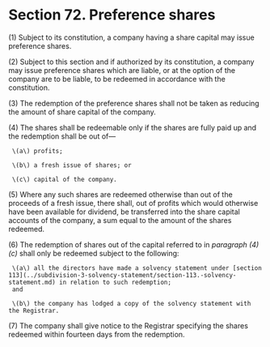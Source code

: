 # Section 72. Preference shares

\(1\) Subject to its constitution, a company having a share capital may issue preference shares.

\(2\) Subject to this section and if authorized by its constitution, a company may issue preference shares which are liable, or at the option of the company are to be liable, to be redeemed in accordance with the constitution.

\(3\) The redemption of the preference shares shall not be taken as reducing the amount of share capital of the company.

\(4\) The shares shall be redeemable only if the shares are fully paid up and the redemption shall be out of—

     \(a\) profits; 

     \(b\) a fresh issue of shares; or 

     \(c\) capital of the company.

\(5\) Where any such shares are redeemed otherwise than out of the proceeds of a fresh issue, there shall, out of profits which would otherwise have been available for dividend, be transferred into the share capital accounts of the company, a sum equal to the amount of the shares redeemed.

\(6\) The redemption of shares out of the capital referred to in _paragraph \(4\)\(c\)_ shall only be redeemed subject to the following:

     \(a\) all the directors have made a solvency statement under [section 113](../subdivision-3-solvency-statement/section-113.-solvency-statement.md) in relation to such redemption;  
     and

     \(b\) the company has lodged a copy of the solvency statement with the Registrar.

\(7\) The company shall give notice to the Registrar specifying the shares redeemed within fourteen days from the redemption.

